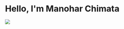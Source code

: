 
# Hello, I'm Manohar Chimata
<a href="https://www.linkedin.com/in/manohar-chimata-943424210/"><img src="https://www.google.com/url?sa=i&url=https%3A%2F%2Fen.m.wikipedia.org%2Fwiki%2FFile%3ALinkedIn_icon.svg&psig=AOvVaw2vaYQiwuz7wxpPWG7aD69R&ust=1720267000226000&source=images&cd=vfe&opi=89978449&ved=0CBEQjRxqFwoTCJj4pY3sj4cDFQAAAAAdAAAAABAE" /></a>


